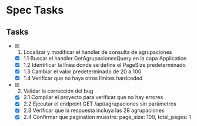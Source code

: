 # Spec Tasks

## Tasks

- [x] 1. Localizar y modificar el handler de consulta de agrupaciones
  - [x] 1.1 Buscar el handler GetAgrupacionesQuery en la capa Application
  - [x] 1.2 Identificar la línea donde se define el PageSize predeterminado
  - [x] 1.3 Cambiar el valor predeterminado de 20 a 100
  - [x] 1.4 Verificar que no haya otros límites hardcoded

- [x] 2. Validar la corrección del bug
  - [x] 2.1 Compilar el proyecto para verificar que no hay errores
  - [x] 2.2 Ejecutar el endpoint GET /api/agrupaciones sin parámetros
  - [x] 2.3 Verificar que la respuesta incluya las 28 agrupaciones
  - [x] 2.4 Confirmar que pagination muestre: page_size: 100, total_pages: 1